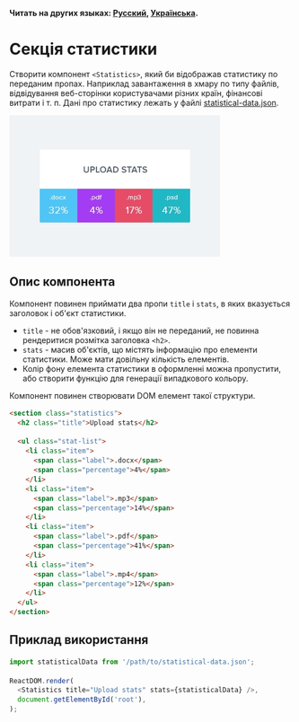 **Читать на других языках: [Русский](README.md), [Українська](README.ua.md).**

# Секція статистики

Створити компонент `<Statistics>`, який би відображав статистику по переданим пропах. Наприклад
завантаження в хмару по типу файлів, відвідування веб-сторінки користувачами різних країн, фінансові
витрати і т. п. Дані про статистику лежать у файлі [statistical-data.json](./statistical-data.json).

![profile preview](./preview.jpg)

## Опис компонента

Компонент повинен приймати два пропи `title` і `stats`, в яких вказується заголовок і об'єкт
статистики.

- `title` - не обов'язковий, і якщо він не переданий, не повинна рендеритися розмітка заголовка
  `<h2>`.
- `stats` - масив об'єктів, що містять інформацію про елементи статистики. Може мати довільну
  кількість елементів.
- Колір фону елемента статистики в оформленні можна пропустити, або створити функцію для генерації
  випадкового кольору.

Компонент повинен створювати DOM елемент такої структури.

```html
<section class="statistics">
  <h2 class="title">Upload stats</h2>

  <ul class="stat-list">
    <li class="item">
      <span class="label">.docx</span>
      <span class="percentage">4%</span>
    </li>
    <li class="item">
      <span class="label">.mp3</span>
      <span class="percentage">14%</span>
    </li>
    <li class="item">
      <span class="label">.pdf</span>
      <span class="percentage">41%</span>
    </li>
    <li class="item">
      <span class="label">.mp4</span>
      <span class="percentage">12%</span>
    </li>
  </ul>
</section>
```

## Приклад використання

```js
import statisticalData from '/path/to/statistical-data.json';

ReactDOM.render(
  <Statistics title="Upload stats" stats={statisticalData} />,
  document.getElementById('root'),
);
```
